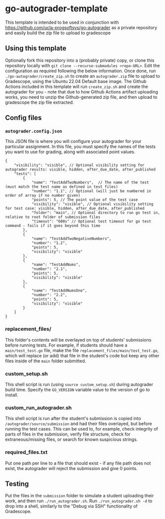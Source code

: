 # go-autograder-template

This template is intended to be used in conjunction with https://github.com/ucla-progsoftsys/go-autograder as a private repository and easily build the zip file to upload to gradescope

## Using this template

Optionally fork this repository into a (probably private) copy, or clone this repository locally with `git clone --recurse-submodules <repo-URL>`. Edit the configuration as required following the below information. Once done, run `./go-autograder/create_zip.sh` to create an `autograder.zip` file to upload to Gradescope, using the Ubuntu 22.04 Default base image. The Github Actions included in this template will run `create_zip.sh` and create the autograder for you - note that due to how Github Actions artifact uploading works, you need to unzip the Github-generated zip file, and then upload to gradescope the zip file extracted.

## Config files

### `autograder.config.json`
This JSON file is where you will configure your autograder for your particular assignment. In this file, you must specify the names of the tests you want to use for grading, along with associated point values.

```json=
{
    "visibility": "visible", // Optional visibility setting for autograder results: visible, hidden, after_due_date, after_published
    "tests": [
        {
            "name": "TestAddTwoNumbers",  // The name of the test (must match the test name as defined in test files)
            "number": "1.1", // Optional (will just be numbered in order of array if no number given)
            "points": 5, // The point value of the test case
            "visibility": "visible", // Optional visibility setting for test case: visible, hidden, after_due_date, after_published
            "folder": "main", // Optional directory to run go test in, relative to root folder of submission files
            "timeout": "600s" // Optional test timeout for go test command - fails if it goes beyond this time
        },
        {
            "name": "TestAddTwoNegativeNumbers",
            "number": "1.2",
            "points": 5,
            "visibility": "visible"
        },
        {
            "name": "TestAddNums",
            "number": "2.1",
            "points": 5,
            "visibility": "visible"
        },
        {
            "name": "TestAddNumsOne",
            "number": "2.2",
            "points": 5,
            "visibility": "visible"
        }
    ]
}
```

### replacement_files/
This folder's contents will be overlayed on top of students' submissions before running tests. For example, if students should have a `main/test_test.go` file, make the file `replacement_files/main/test_test.go`, which will replace (or add) that file in the student's code but keep any other files inside of the `main` folder submitted.

### custom_setup.sh
This shell script is run (using `source custom_setup.sh`) during autograder build time. Specify the `GO_VERSION` variable value to the version of go to install.

### custom_run_autograder.sh
This shell script is run after the student's submission is copied into `/autograder/source/submission` and had their files overlayed, but before running the test cases. This can be used to, for example, check integrity of parts of files in the submission, verify file structure, check for extraneous/missing files, or search for known suspicious strings.

### required_files.txt
Put one path per line to a file that should exist - if any file path does not exist, the autograder will reject the submission and give 0 points.

## Testing

Put the files in the `submission` folder to simulate a student uploading their work, and then run `./run_autograder.sh`. Run `./run_autograder.sh -d` to drop into a shell, similarly to the "Debug via SSH" functionality of Gradescope.

